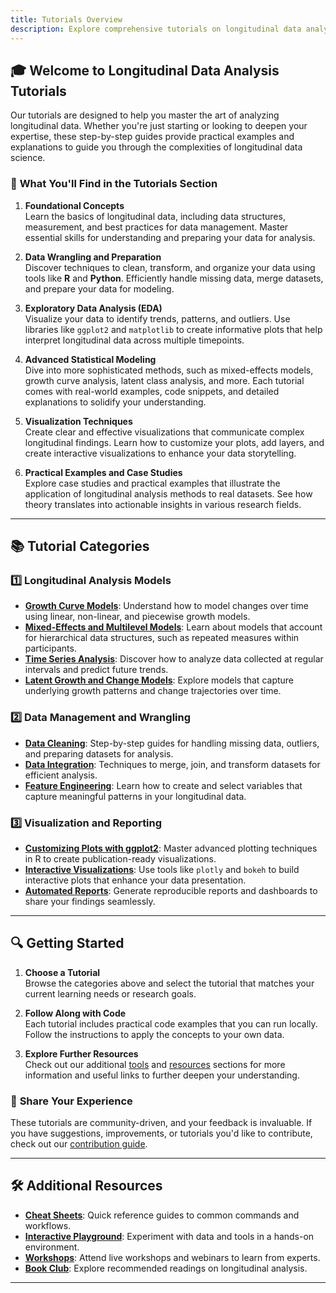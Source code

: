 ```yaml
---
title: Tutorials Overview
description: Explore comprehensive tutorials on longitudinal data analysis, from foundational concepts to advanced modeling techniques. Learn to manage, analyze, and visualize longitudinal data with practical step-by-step guides.
---
```


## 🎓 **Welcome to Longitudinal Data Analysis Tutorials**

Our tutorials are designed to help you master the art of analyzing longitudinal data. Whether you're just starting or looking to deepen your expertise, these step-by-step guides provide practical examples and explanations to guide you through the complexities of longitudinal data science.

### 📘 **What You'll Find in the Tutorials Section**

1. **Foundational Concepts**  
   Learn the basics of longitudinal data, including data structures, measurement, and best practices for data management. Master essential skills for understanding and preparing your data for analysis.

2. **Data Wrangling and Preparation**  
   Discover techniques to clean, transform, and organize your data using tools like **R** and **Python**. Efficiently handle missing data, merge datasets, and prepare your data for modeling.

3. **Exploratory Data Analysis (EDA)**  
   Visualize your data to identify trends, patterns, and outliers. Use libraries like `ggplot2` and `matplotlib` to create informative plots that help interpret longitudinal data across multiple timepoints.

4. **Advanced Statistical Modeling**  
   Dive into more sophisticated methods, such as mixed-effects models, growth curve analysis, latent class analysis, and more. Each tutorial comes with real-world examples, code snippets, and detailed explanations to solidify your understanding.

5. **Visualization Techniques**  
   Create clear and effective visualizations that communicate complex longitudinal findings. Learn how to customize your plots, add layers, and create interactive visualizations to enhance your data storytelling.

6. **Practical Examples and Case Studies**  
   Explore case studies and practical examples that illustrate the application of longitudinal analysis methods to real datasets. See how theory translates into actionable insights in various research fields.

---

## 📚 **Tutorial Categories**

### 1️⃣ **Longitudinal Analysis Models**
- **[Growth Curve Models](#)**: Understand how to model changes over time using linear, non-linear, and piecewise growth models.
- **[Mixed-Effects and Multilevel Models](#)**: Learn about models that account for hierarchical data structures, such as repeated measures within participants.
- **[Time Series Analysis](#)**: Discover how to analyze data collected at regular intervals and predict future trends.
- **[Latent Growth and Change Models](#)**: Explore models that capture underlying growth patterns and change trajectories over time.

### 2️⃣ **Data Management and Wrangling**
- **[Data Cleaning](#)**: Step-by-step guides for handling missing data, outliers, and preparing datasets for analysis.
- **[Data Integration](#)**: Techniques to merge, join, and transform datasets for efficient analysis.
- **[Feature Engineering](#)**: Learn how to create and select variables that capture meaningful patterns in your longitudinal data.

### 3️⃣ **Visualization and Reporting**
- **[Customizing Plots with ggplot2](#)**: Master advanced plotting techniques in R to create publication-ready visualizations.
- **[Interactive Visualizations](#)**: Use tools like `plotly` and `bokeh` to build interactive plots that enhance your data presentation.
- **[Automated Reports](#)**: Generate reproducible reports and dashboards to share your findings seamlessly.

---

## 🔍 **Getting Started**

1. **Choose a Tutorial**  
   Browse the categories above and select the tutorial that matches your current learning needs or research goals.

2. **Follow Along with Code**  
   Each tutorial includes practical code examples that you can run locally. Follow the instructions to apply the concepts to your own data.

3. **Explore Further Resources**  
   Check out our additional [tools](#) and [resources](#) sections for more information and useful links to further deepen your understanding.

### 📢 **Share Your Experience**

These tutorials are community-driven, and your feedback is invaluable. If you have suggestions, improvements, or tutorials you'd like to contribute, check out our [contribution guide](#).

---

## 🛠️ **Additional Resources**

- **[Cheat Sheets](#)**: Quick reference guides to common commands and workflows.
- **[Interactive Playground](#)**: Experiment with data and tools in a hands-on environment.
- **[Workshops](#)**: Attend live workshops and webinars to learn from experts.
- **[Book Club](#)**: Explore recommended readings on longitudinal analysis.

---